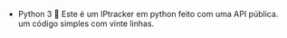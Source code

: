 - Python 3 🐍
Este é um IPtracker em python feito com uma API pública.
um código simples com vinte linhas.
